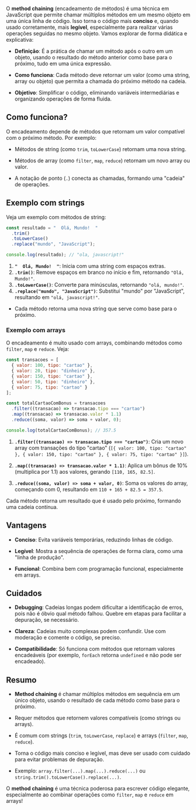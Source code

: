 O **method chaining** (encadeamento de métodos) é uma técnica em JavaScript que permite chamar múltiplos métodos em um mesmo objeto em uma única linha de código. Isso torna o código mais **conciso** e, quando usado corretamente, mais **legível**, especialmente para realizar várias operações seguidas no mesmo objeto. Vamos explorar de forma didática e explicativa:

- **Definição**: É a prática de chamar um método após o outro em um objeto, usando o resultado do método anterior como base para o próximo, tudo em uma única expressão.
  
- **Como funciona**: Cada método deve retornar um valor (como uma string, array ou objeto) que permita a chamada do próximo método na cadeia.
  
- **Objetivo**: Simplificar o código, eliminando variáveis intermediárias e organizando operações de forma fluida.

## Como funciona?

O encadeamento depende de métodos que retornam um valor compatível com o próximo método. Por exemplo:

- Métodos de string (como `trim`, `toLowerCase`) retornam uma nova string.
  
- Métodos de array (como `filter`, `map`, `reduce`) retornam um novo array ou valor.
  
- A notação de ponto (`.`) conecta as chamadas, formando uma "cadeia" de operações.

## Exemplo com strings

Veja um exemplo com métodos de string:

```javascript
const resultado = "  Olá, Mundo!  "
  .trim()
  .toLowerCase()
  .replace("mundo", "JavaScript");

console.log(resultado); // "ola, javascript!"
```

1. **`"  Olá, Mundo!  "`**: Inicia com uma string com espaços extras.
2. **`.trim()`**: Remove espaços em branco no início e fim, retornando `"Olá, Mundo!"`.
3. **`.toLowerCase()`**: Converte para minúsculas, retornando `"olá, mundo!"`.
4. **`.replace("mundo", "JavaScript")`**: Substitui "mundo" por "JavaScript", resultando em `"olá, javascript!"`.
- Cada método retorna uma nova string que serve como base para o próximo.

### Exemplo com arrays
O encadeamento é muito usado com arrays, combinando métodos como `filter`, `map` e `reduce`. Veja:

```javascript
const transacoes = [
  { valor: 100, tipo: "cartao" },
  { valor: 20, tipo: "dinheiro" },
  { valor: 150, tipo: "cartao" },
  { valor: 50, tipo: "dinheiro" },
  { valor: 75, tipo: "cartao" }
];

const totalCartaoComBonus = transacoes
  .filter((transacao) => transacao.tipo === "cartao")
  .map((transacao) => transacao.valor * 1.1)
  .reduce((soma, valor) => soma + valor, 0);

console.log(totalCartaoComBonus); // 357.5
```

1. **`.filter((transacao) => transacao.tipo === "cartao")`**: Cria um novo array com transações do tipo "cartao" (`[{ valor: 100, tipo: "cartao" }, { valor: 150, tipo: "cartao" }, { valor: 75, tipo: "cartao" }]`).
   
2. **`.map((transacao) => transacao.valor * 1.1)`**: Aplica um bônus de 10% (multiplica por 1.1) aos valores, gerando `[110, 165, 82.5]`.
   
3. **`.reduce((soma, valor) => soma + valor, 0)`**: Soma os valores do array, começando com 0, resultando em `110 + 165 + 82.5 = 357.5`.
   
Cada método retorna um resultado que é usado pelo próximo, formando uma cadeia contínua.

## Vantagens

- **Conciso**: Evita variáveis temporárias, reduzindo linhas de código.

- **Legível**: Mostra a sequência de operações de forma clara, como uma "linha de produção".

- **Funcional**: Combina bem com programação funcional, especialmente em arrays.

## Cuidados

- **Debugging**: Cadeias longas podem dificultar a identificação de erros, pois não é óbvio qual método falhou. Quebre em etapas para facilitar a depuração, se necessário.
  
- **Clareza**: Cadeias muito complexas podem confundir. Use com moderação e comente o código, se preciso.
  
- **Compatibilidade**: Só funciona com métodos que retornam valores encadeáveis (por exemplo, `forEach` retorna `undefined` e não pode ser encadeado).

## Resumo

- **Method chaining** é chamar múltiplos métodos em sequência em um único objeto, usando o resultado de cada método como base para o próximo.
  
- Requer métodos que retornem valores compatíveis (como strings ou arrays).
  
- É comum com strings (`trim`, `toLowerCase`, `replace`) e arrays (`filter`, `map`, `reduce`).
  
- Torna o código mais conciso e legível, mas deve ser usado com cuidado para evitar problemas de depuração.
  
- Exemplo: `array.filter(...).map(...).reduce(...)` ou `string.trim().toLowerCase().replace(...)`.

O **method chaining** é uma técnica poderosa para escrever código elegante, especialmente ao combinar operações como `filter`, `map` e `reduce` em arrays!